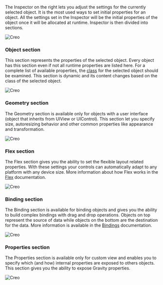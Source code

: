 The Inspector on the right lets you adjust the settings for the currently selected object. It is the most used ways to set initial properties for an object. All the settings set in the Inspector will be the initial properties of the object once it will be allocated at runtime. Inspector is then divided into sections.

![Creo](creo_inspector.png)

### Object section
This section represents the properties of the selected object. Every object has this section even if not all runtime properties are listed here. For a complete list of available properties, the [class](../classes/) for the selected object should be examined. This section is dynamic and its content changes based on the class of the selected object.

![Creo](creo_inspector_object.png)

### Geometry section
The Geometry section is available only for objects with a user interface (object that inherits from UIView or UIControl). This section let you specify size, autoresizing behavior and other common properties like appearance and transformation.

![Creo](creo_inspector_geometry.png)

### Flex section
The Flex section gives you the ability to set the flexible layout related properties. With these settings your controls can automatically adapt to any platform with any device size. More information about how Flex works in the [Flex](flex) documentation.

![Creo](creo_inspector_flex.png)

### Binding section
The Binding section is available for binding objects and gives you the ability to build complex bindings with drag and drop operations. Objects on top represent the source of data while objects on the bottom are the destination for the data. More information is available in the [Bindings](bindings) documentation.

![Creo](creo_inspector_binding.png)

### Properties section
The Properties section is available only for custom view and enables you to specify which (and how) internal properties are exposed to others objects. This section gives you the ability to expose Gravity properties.

![Creo](creo_inspector_properties.png)
